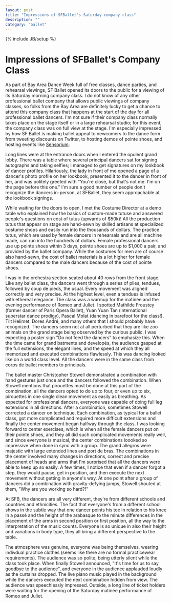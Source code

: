```yaml
---
layout: post
title: "Impressions of SFBallet's Saturday company class"
description: ""
category: "ballet"
---
```

{% include JB/setup %}


Impressions of SFBallet's Company Class
===================================

As part of Bay Area Dance Week full of free classes, dance parties, and rehearsal viewings, SF Ballet opened its doors to the public for a viewing of its Saturday morning company class. I do not know of any other professional ballet company that allows public viewings of company classes, so folks from the Bay Area are definitely lucky to get a chance to attend this company class that happens at the start of the day for all professional ballet dancers. I'm not sure if their company class normally takes place on the stage itself or in a large rehearsal studio; for this event, the company class was on full view at the stage. I'm especially impressed by how SF Ballet is making ballet appeal to newcomers to the dance form from tweeting discounts on Twitter, to hosting demos of pointe shoes, and hosting events like [Sensorium](https://www.sfballet.org/events/sensorium).

Long lines were at the entrance doors when  I entered the opulent grand lobby. There was a table where several principal dancers sat for signing autographs and taking selfies; I managed to get signatures on my lookbook of dancer profiles. Hilariously, the lady in front of me opened a page of a dancer's photo profile on her lookbook, presented it to the dancer in front of her, and was politely greeted with "You're close, but that's not me. I'm on the page before this one." I'm sure a good number of people don't recognize the dancers in-person, at SFBallet, they seem approachable at the lookbook signings.

While waiting for the doors to open, I met the Costume Director at a demo table who explained how the basics of custom-made tutuse and answered people's questions on cost of tutus (upwards of $50k)! All the production tutus that appear on stage are hand-sewn by skilled artisans at specialized costume shops and easily run into the thousands of dollars. The practice tutus, which are used by female dancers in rehearsals and are all machine made, can run into the hundreds of dollars. Female professional dancers use up pointe shoes within 3 days, pointe shoes are up to $1,000 a pair, and provided by the ballet company. While the costumes for men are of course also hand-sewn, the cost of ballet materials is a lot higher for female dancers compared to the male dancers because of the cost of pointe shoes.

I was in the orchestra section seated about 40 rows from the front stage. Like any ballet class, the dancers went through a series of plies, tendues, followed by coup de pieds, the usual. Every movement was aligned correctly and very precise. At the highest level, even a tendues is infused with ethereal elegance. The class was a warmup for the matinée and the evening performance of Romeo and Juliet. I spotted Mathilde Froustey (former dancer of Paris Opera Ballet), Yuan Yuan Tan (international superstar dance prodigy), Pascal Molat (dancing in barefoot for the class!), Tilt Helimet, Dores André, and many others that I should probably have recognized. The dancers seem not at all perturbed that they are like zoo animals on the grand stage being observed by the curious public. I was expecting a poster sign "Do not feed the dancers" to emphasize this. When the time came for grand batments and developés, the audience gasped at the full extensions, the elegant lines, and the speed at which they all memorized and executed combinations flawlessly. This was dancing looked like on a world class level. All the dancers were in the same class from corps de ballet members to principals.

The ballet master Christopher Stowell demonstrated a combination with hand gestures just once and the dancers followed the combination. When Stowell mentions that pirouettes must be done at this part of the combination, all the dancers opted to do up to four, or even up to six, pirouettes in one single clean movement as easily as breathing. As expected for professional dancers, everyone was capable of doing full leg extensions in all directions. After a combination, sometimes Stowell corrected a dancer on technique. Each combination, as typical for a ballet class, got more complicated and required more difficult extensions and finally the center movement began halfway through the class. I was looking forward to center exercises, which is when all the female dancers put on their pointe shoes, and they all did such complicated movements really well, and since everyone is musical, the center combinations loooked so impressive when done in sync with a group. The grand allegros were majestic with large extended lines and port de bras. The combinations in the center involved many changes in directions, correct and precise placement of heads and arms that I'm surprised that all the dancers were able to keep up so easily. A few times, I notice that even if a dancer forgot a step, they would pause, get in position, and then execute the next movement without getting in anyone's way. At one point after a group of dancers did a combination with gravity-defying jumps, Stowell shouted at them, "Why are you working so hard?!"

At SFB, the dancers are all very different, they're from different schools and countries and ethnicities. The fact that everyone's from a different school shows in the subtle way that one dancer points his toe in relation to his knee in a passé and the height of the arabasque to the minute differences in the placement of the arms in second position or first position, all the way to the interpretation of the music counts. Everyone is so unique in also their height and variations in body type, they all bring a different perspective to the table.

The atmosphere was genuine, everyone was being themselves, wearing indivdual practice clothes (seems like there are no formal practicewear requirements). The audience was so polite, being utterly silent while the class took place. When finally Stowell announced, "It's time for us to say goodbye to the audience", and everyone in the audience applauded loudly as the curtains dropped. The live piano music played in the background while the dancers executed the next combination hidden from view. The audience was speechlessly impressed. Outside, a long line of ticket holders were waiting for the opening of the Saturday matinée performance of Romeo and Juliet.
